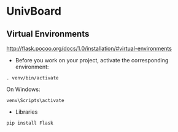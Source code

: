 # UnivBoard

## Virtual Environments

http://flask.pocoo.org/docs/1.0/installation/#virtual-environments
- Before you work on your project, activate the corresponding environment:
```
. venv/bin/activate
```
On Windows:
```
venv\Scripts\activate
```

- Libraries
```
pip install Flask
```
